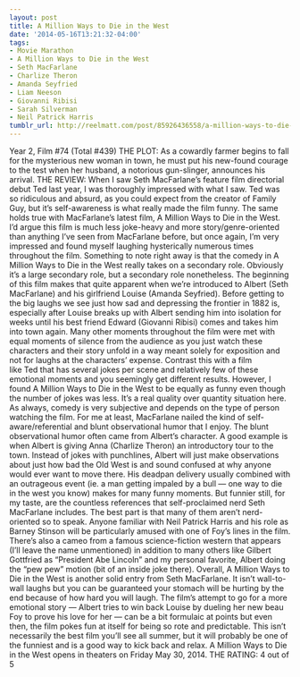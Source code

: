 ```yaml
---
layout: post
title: A Million Ways to Die in the West
date: '2014-05-16T13:21:32-04:00'
tags:
- Movie Marathon
- A Million Ways to Die in the West
- Seth MacFarlane
- Charlize Theron
- Amanda Seyfried
- Liam Neeson
- Giovanni Ribisi
- Sarah Silverman
- Neil Patrick Harris
tumblr_url: http://reelmatt.com/post/85926436558/a-million-ways-to-die-in-the-west
---
```



Year 2, Film #74 (Total #439)
THE PLOT: As a cowardly farmer begins to fall for the mysterious new woman in town, he must put his new-found courage to the test when her husband, a notorious gun-slinger, announces his arrival.
THE REVIEW: When I saw Seth MacFarlane’s feature film directorial debut Ted last year, I was thoroughly impressed with what I saw. Ted was so ridiculous and absurd, as you could expect from the creator of Family Guy, but it’s self-awareness is what really made the film funny. The same holds true with MacFarlane’s latest film, A Million Ways to Die in the West. I’d argue this film is much less joke-heavy and more story/genre-oriented than anything I’ve seen from MacFarlane before, but once again, I’m very impressed and found myself laughing hysterically numerous times throughout the film.
Something to note right away is that the comedy in A Million Ways to Die in the West really takes on a secondary role. Obviously it’s a large secondary role, but a secondary role nonetheless. The beginning of this film makes that quite apparent when we’re introduced to Albert (Seth MacFarlane) and his girlfriend Louise (Amanda Seyfried). Before getting to the big laughs we see just how sad and depressing the frontier in 1882 is, especially after Louise breaks up with Albert sending him into isolation for weeks until his best friend Edward (Giovanni Ribisi) comes and takes him into town again. Many other moments throughout the film were met with equal moments of silence from the audience as you just watch these characters and their story unfold in a way meant solely for exposition and not for laughs at the characters’ expense. Contrast this with a film like Ted that has several jokes per scene and relatively few of these emotional moments and you seemingly get different results.
However, I found A Million Ways to Die in the West to be equally as funny even though the number of jokes was less. It’s a real quality over quantity situation here. As always, comedy is very subjective and depends on the type of person watching the film. For me at least, MacFarlane nailed the kind of self-aware/referential and blunt observational humor that I enjoy. The blunt observational humor often came from Albert’s character. A good example is when Albert is giving Anna (Charlize Theron) an introductory tour to the town. Instead of jokes with punchlines, Albert will just make observations about just how bad the Old West is and sound confused at why anyone would ever want to move there. His deadpan delivery usually combined with an outrageous event (ie. a man getting impaled by a bull — one way to die in the west you know) makes for many funny moments. But funnier still, for my taste, are the countless references that self-proclaimed nerd Seth MacFarlane includes. The best part is that many of them aren’t nerd-oriented so to speak. Anyone familiar with Neil Patrick Harris and his role as Barney Stinson will be particularly amused with one of Foy’s lines in the film. There’s also a cameo from a famous science-fiction western that appears (I’ll leave the name unmentioned) in addition to many others like Gilbert Gottfried as “President Abe Lincoln” and my personal favorite, Albert doing the “pew pew” motion (bit of an inside joke there).
Overall, A Million Ways to Die in the West is another solid entry from Seth MacFarlane. It isn’t wall-to-wall laughs but you can be guaranteed your stomach will be hurting by the end because of how hard you will laugh. The film’s attempt to go for a more emotional story — Albert tries to win back Louise by dueling her new beau Foy to prove his love for her — can be a bit formulaic at points but even then, the film pokes fun at itself for being so rote and predictable. This isn’t necessarily the best film you’ll see all summer, but it will probably be one of the funniest and is a good way to kick back and relax.
A Million Ways to Die in the West opens in theaters on Friday May 30, 2014.
THE RATING: 4 out of 5
